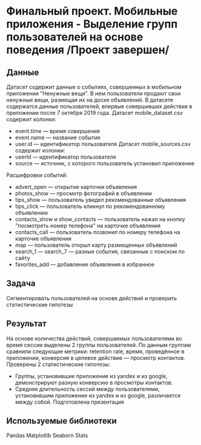 # Финальный проект. Мобильные приложения - Выделение групп пользователей на основе поведения /Проект завершен/

## Данные
Датасет содержит данные о событиях, совершенных в мобильном приложении "Ненужные вещи". В нем пользователи продают свои ненужные вещи, размещая их на доске объявлений.
В датасете содержатся данные пользователей, впервые совершивших действия в приложении после 7 октября 2019 года.
Датасет mobile_dataset.csv содержит колонки:
- event.time  — время совершения
- event.name  — название события
- user.id  — идентификатор пользователя
Датасет mobile_sources.csv содержит колонки:
- userId  — идентификатор пользователя
- source  — источник, с которого пользователь установил приложение

Расшифровки событий:
- advert_open  — открытие карточки объявления
- photos_show  — просмотр фотографий в объявлении
- tips_show  — пользователь увидел рекомендованные объявления
- tips_click  — пользователь кликнул по рекомендованному объявлению
- contacts_show  и  show_contacts  — пользователь нажал на кнопку "посмотреть номер телефона" на карточке объявления
- contacts_call  — пользователь позвонил по номеру телефона на карточке объявления
- map  — пользователь открыл карту размещенных объявлений
- search_1  —  search_7  — разные события, связанные с поиском по сайту
- favorites_add  — добавление объявления в избранное

## Задача
Сегментировать пользователей на основе действий и проверить статистические гипотезы

## Результат
На основе количества действий, совершаемых пользователями во время сессии выделены 2 группы пользователей. По данным группам сравнили следующие метрики: retention rate,  время, проведённое в приложении, конверсия в целевое действие — просмотр контактов.
Проверены 2 статистические гипотезы: 
- Группы, установившие приложение из yandex и из google, демонстрируют разную конверсию в просмотры контактов.
- Средняя длительность сессий между пользователями, установившим приложение из yandex и из google, различается между собой.
Подготовлена презентация

## Используемые библиотеки
Pandas
Matplotlib
Seaborn
Stats

